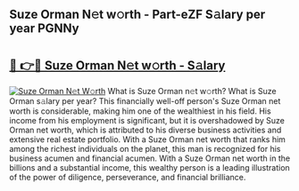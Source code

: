 ## Suze Orman N𝚎t w𝚘rth - Part-eZF S𝚊lary per year PGNNy

# <h2><a href="http://gc597xf.nevu.top/?p=Suze+Orman">🔗 👉🔴 Suze Orman N𝚎t w𝚘rth - S𝚊lary</a></h2>

[![Suze Orman N𝚎t W𝚘rth](https://i.imgur.com/Oavwk0R.jpeg)](http://gc597xf.nevu.top/?p=Suze+Orman)
What is Suze Orman n𝚎t w𝚘rth? What is Suze Orman s𝚊lary per year?
This financially well-off person's Suze Orman net worth is considerable, making him one of the wealthiest in his field. His income from his employment is significant, but it is overshadowed by Suze Orman net worth, which is attributed to his diverse business activities and extensive real estate portfolio. With a Suze Orman net worth that ranks him among the richest individuals on the planet, this man is recognized for his business acumen and financial acumen. With a Suze Orman net worth in the billions and a substantial income, this wealthy person is a leading illustration of the power of diligence, perseverance, and financial brilliance.
